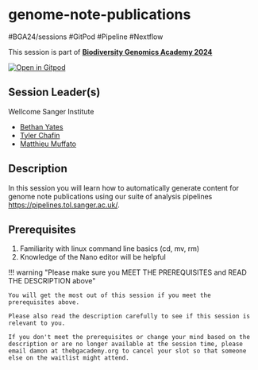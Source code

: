 # genome-note-publications

#BGA24/sessions #GitPod #Pipeline #Nextflow

This session is part of [**Biodiversity Genomics Academy 2024**](https://thebgacademy.org)

[![Open in Gitpod](https://gitpod.io/button/open-in-gitpod.svg)](https://gitpod.io/#https://github.com/thebgacademy/genome-note-publications) 

## Session Leader(s)

Wellcome Sanger Institute

- [Bethan Yates](https://uk.linkedin.com/in/bethanyates)
- [Tyler Chafin](https://www.sanger.ac.uk/person/chafin-tyler/)
- [Matthieu Muffato](https://www.sanger.ac.uk/person/muffato-matthieu/)

## Description

In this session you will learn how to automatically generate content for genome note publications using our suite of analysis pipelines <https://pipelines.tol.sanger.ac.uk/>.

## Prerequisites

1. Familiarity with linux command line basics (cd, mv, rm)
2. Knowledge of the Nano editor will be helpful

!!! warning "Please make sure you MEET THE PREREQUISITES and READ THE DESCRIPTION above"

    You will get the most out of this session if you meet the prerequisites above.

    Please also read the description carefully to see if this session is relevant to you.
    
    If you don't meet the prerequisites or change your mind based on the description or are no longer available at the session time, please email damon at thebgacademy.org to cancel your slot so that someone else on the waitlist might attend.
